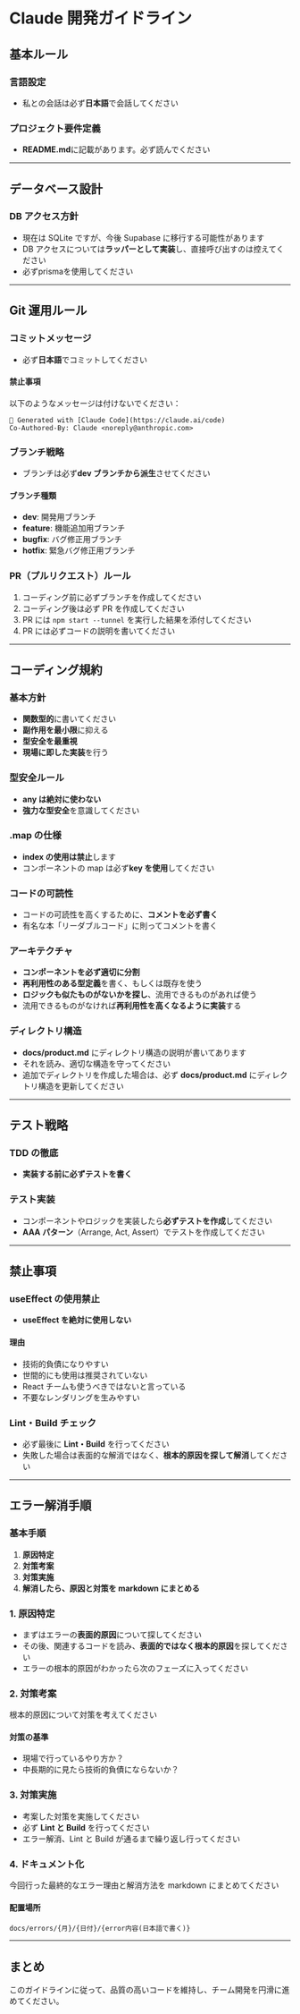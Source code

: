 # Claude 開発ガイドライン

## 基本ルール

### 言語設定
- 私との会話は必ず**日本語**で会話してください

### プロジェクト要件定義
- **README.md**に記載があります。必ず読んでください

---

## データベース設計

### DB アクセス方針
- 現在は SQLite ですが、今後 Supabase に移行する可能性があります
- DB アクセスについては**ラッパーとして実装**し、直接呼び出すのは控えてください
- 必ずprismaを使用してください
---

## Git 運用ルール

### コミットメッセージ
- 必ず**日本語**でコミットしてください

#### 禁止事項
以下のようなメッセージは付けないでください：
```
🤖 Generated with [Claude Code](https://claude.ai/code)
Co-Authored-By: Claude <noreply@anthropic.com>
```

### ブランチ戦略
- ブランチは必ず**dev ブランチから派生**させてください

#### ブランチ種類
- **dev**: 開発用ブランチ
- **feature**: 機能追加用ブランチ
- **bugfix**: バグ修正用ブランチ
- **hotfix**: 緊急バグ修正用ブランチ

### PR（プルリクエスト）ルール
1. コーディング前に必ずブランチを作成してください
2. コーディング後は必ず PR を作成してください
3. PR には `npm start --tunnel` を実行した結果を添付してください
4. PR には必ずコードの説明を書いてください

---

## コーディング規約

### 基本方針
- **関数型的**に書いてください
- **副作用を最小限**に抑える
- **型安全を最重視**
- **現場に即した実装**を行う

### 型安全ルール
- **any は絶対に使わない**
- **強力な型安全**を意識してください

### .map の仕様
- **index の使用は禁止**します
- コンポーネントの map は必ず**key を使用**してください

### コードの可読性
- コードの可読性を高くするために、**コメントを必ず書く**
- 有名な本「リーダブルコード」に則ってコメントを書く

### アーキテクチャ
- **コンポーネントを必ず適切に分割**
- **再利用性のある型定義**を書く、もしくは既存を使う
- **ロジックも似たものがないかを探し**、流用できるものがあれば使う
- 流用できるものがなければ**再利用性を高くなるように実装**する

### ディレクトリ構造
- **docs/product.md** にディレクトリ構造の説明が書いてあります
- それを読み、適切な構造を守ってください
- 追加でディレクトリを作成した場合は、必ず **docs/product.md** にディレクトリ構造を更新してください

---

## テスト戦略

### TDD の徹底
- **実装する前に必ずテストを書く**

### テスト実装
- コンポーネントやロジックを実装したら**必ずテストを作成**してください
- **AAA パターン**（Arrange, Act, Assert）でテストを作成してください

---

## 禁止事項

### useEffect の使用禁止
- **useEffect を絶対に使用しない**

#### 理由
- 技術的負債になりやすい
- 世間的にも使用は推奨されていない
- React チームも使うべきではないと言っている
- 不要なレンダリングを生みやすい

### Lint・Build チェック
- 必ず最後に **Lint・Build** を行ってください
- 失敗した場合は表面的な解消ではなく、**根本的原因を探して解消**してください

---

## エラー解消手順

### 基本手順
1. **原因特定**
2. **対策考案**
3. **対策実施**
4. **解消したら、原因と対策を markdown にまとめる**

### 1. 原因特定
- まずはエラーの**表面的原因**について探してください
- その後、関連するコードを読み、**表面的ではなく根本的原因**を探してください
- エラーの根本的原因がわかったら次のフェーズに入ってください

### 2. 対策考案
根本的原因について対策を考えてください

#### 対策の基準
- 現場で行っているやり方か？
- 中長期的に見たら技術的負債にならないか？

### 3. 対策実施
- 考案した対策を実施してください
- 必ず **Lint と Build** を行ってください
- エラー解消、Lint と Build が通るまで繰り返し行ってください

### 4. ドキュメント化
今回行った最終的なエラー理由と解消方法を markdown にまとめてください

#### 配置場所
```
docs/errors/{月}/{日付}/{error内容(日本語で書く)}
```

---

## まとめ

このガイドラインに従って、品質の高いコードを維持し、チーム開発を円滑に進めてください。
